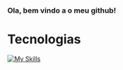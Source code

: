 ### Ola, bem vindo a o meu github!

# Tecnologias
[![My Skills](https://skillicons.dev/icons?i=js,php,vscode,ts,npm,yarn)](https://skillicons.dev)
